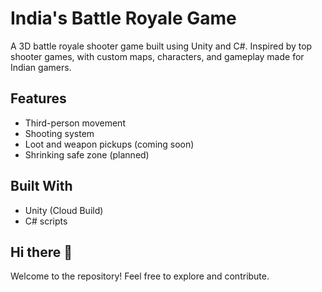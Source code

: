 # India's Battle Royale Game

A 3D battle royale shooter game built using Unity and C#. Inspired by top shooter games, with custom maps, characters, and gameplay made for Indian gamers.

## Features
- Third-person movement
- Shooting system
- Loot and weapon pickups (coming soon)
- Shrinking safe zone (planned)

## Built With
- Unity (Cloud Build)
- C# scripts

## Hi there 👋
Welcome to the repository! Feel free to explore and contribute.

<!--
**FuryHexYT/FuryHexYT** is a ✨ _special_ ✨ repository because its `README.md` (this file) appears on your GitHub profile.

Here are some ideas to get you started:

- 🔭 I’m currently working on ...
- 🌱 I’m currently learning ...
- 👯 I’m looking to collaborate on ...
- 🤔 I’m looking for help with ...
- 💬 Ask me about ...
- 📫 How to reach me: ...
- 😄 Pronouns: ...
- ⚡ Fun fact: ...
-->
